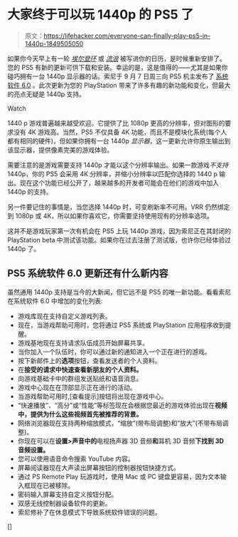 # 大家终于可以玩 1440p 的 PS5 了

> 原文：<https://lifehacker.com/everyone-can-finally-play-ps5-in-1440p-1849505050>

如果你今天早上有一轮 [*埃尔登环*](https://lifehacker.com/10-elden-ring-tips-for-complete-beginners-1848627469) 或 [*流浪*](https://lifehacker.com/13-more-animal-video-games-to-play-when-you-finish-stra-1849218567) 被写进你的日历，是时候重新安排了。您的 PS5 有新的更新可供下载和安装。幸运的是，这是值得的——尤其是如果你碰巧拥有一台 1440p 显示器的话。索尼于 9 月 7 日周三向 PS5 机主发布了 [系统软件 6.0](https://www.playstation.com/en-us/support/hardware/ps5/system-software/) 。此次更新为您的 PlayStation 带来了许多有趣的新功能和变化，但最大的亮点无疑是 1440p 支持。

Watch

1440 p 游戏普遍越来越受欢迎。它提供了比 1080p 更高的分辨率，但对图形的要求没有 4K 游戏高。当然，PS5 不仅具备 4K 功能，而且不是模块化系统(每个人都有相同的硬件)，但如果你拥有一台 1440p *显示器*，这一更新允许你原生输出到该显示器，提供像素完美的游戏体验。

需要注意的是游戏需要支持 1440p 才能以这个分辨率输出。如果一款游戏*不支持*1440p，你的 PS5 会采用 4K 分辨率，并缩小分辨率以匹配你选择的 1440 p 输出。现在这个功能已经公开了，越来越多的开发者可能会在他们的游戏中加入 1440p 的支持。

另一件要记住的事情是，当您选择 1440p 时，可变刷新率不可用。VRR 仍然绑定到 1080p 或 4K，所以如果你喜欢它，你需要坚持使用现有的分辨率选项。

这并不是游戏玩家第一次有机会在 PS5 上玩 1440p 游戏，因为索尼正在其封闭的 PlayStation beta 中测试该功能。如果你在过去注册了测试版，也许你已经体验过 1440p 了。

## PS5 系统软件 6.0 更新还有什么新内容

虽然通用 1440p 支持是当今的大新闻，但它远不是 PS5 的唯一新功能。看看索尼在系统软件 6.0 中增加的变化列表:

*   游戏库现在支持自定义游戏列表。
*   现在，当游戏帮助可用时，您将通过 PS5 系统或 PlayStation 应用程序收到提醒。
*   游戏基地现在支持请求队伍成员开始屏幕共享。
*   当你加入一个队伍时，你可以通过新的通知进入一个正在进行的游戏。
*   按下新邮件上的**选项**按钮，查看发送者的个人资料。
*   在**接受的请求中快速查看新朋友的个人资料。**
*   向游戏基础卡中的群组发送贴纸和语音消息。
*   游戏中心现在在顶部显示正在进行的活动。
*   当游戏帮助可用时,[查看提示]按钮将出现在游戏中心。
*   “快速播放”、“高分”或“性能”等标签现在会根据您最近的游戏体验出现在**视频中，提供为什么这些视频首先被推荐的背景。**
*   网络浏览器现在支持两种缩放模式，“缩放”(带布局调整)和“放大”(不带布局调整)。
*   你现在可以在**设置>声音中的**电视扬声器 3D 音频**和**耳机 3D 音频**下找到 3D 音频设置。**
*   您可以使用语音命令搜索 YouTube 内容。
*   屏幕阅读器现在大声读出屏幕按钮的控制器按钮快捷方式。
*   通过 PS Remote Play 玩游戏时，使用 Mac 或 PC 键盘更容易，因为文本输入框现在已被移除。
*   密码输入屏幕支持自定义按钮分配。
*   双感无线控制器设备软件的更新。
*   索尼修补了在休息模式下导致系统软件错误的问题。

[]